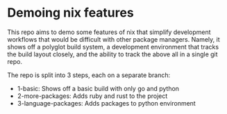 # Demoing nix features

This repo aims to demo some features of nix that simplify development workflows
that would be difficult with other package managers. Namely, it shows off a
polyglot build system, a development environment that tracks the build layout
closely, and the ability to track the above all in a single git repo.

The repo is split into 3 steps, each on a separate branch:
- 1-basic: Shows off a basic build with only go and python
- 2-more-packages: Adds ruby and rust to the project
- 3-language-packages: Adds packages to python environment
